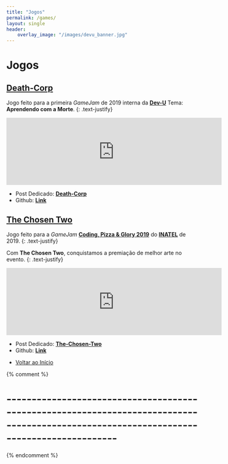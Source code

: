 ```yaml
---
title: "Jogos"
permalink: /games/
layout: single
header:
    overlay_image: "/images/devu_banner.jpg"
---
```


# Jogos

## [Death-Corp](/death-corp/)

Jogo feito para a primeira *GameJam* de 2019 interna da [**Dev-U**](https://www.facebook.com/DevUnifei/)
Tema: **Aprendendo com a Morte**.
{: .text-justify}


<html>
    <div class="resp-container">
        <iframe class="resp-iframe" frameborder="0" src="https://itch.io/embed/399043?border_width=5" width="560" height="175">
        </iframe>
    </div>
</html>

- Post Dedicado: [**Death-Corp**](/death-corp/)
- Github: [**Link**](https://github.com/HugoUchoasBorges/death_corp)

## [The Chosen Two](/the-chosen-two/)

Jogo feito para a *GameJam* [**Coding, Pizza & Glory 2019**](https://www.inatel.br/hackathongames/) do [**INATEL**](https://www.inatel.br/) de 2019.
{: .text-justify}

Com **The Chosen Two**, conquistamos a premiação de melhor arte no evento.
{: .text-justify}


<html>
    <div class="resp-container">
        <iframe class="resp-iframe" frameborder="0" src="https://itch.io/embed/425358?border_width=5" width="560" height="175">
        </iframe>
    </div>
</html>


- Post Dedicado: [**The-Chosen-Two**](/the-chosen-two/)
- Github: [**Link**](https://github.com/HugoUchoasBorges/the-chosen-two)


* <A href="#jogos">Voltar ao Início</A>

{% comment %}
 # ---------------------------------------------------------------------------------------------------------------------------------------- #
{% endcomment %}
